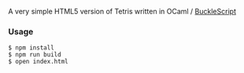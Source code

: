 
A very simple HTML5 version of Tetris written in OCaml / [BuckleScript](https://github.com/BuckleScript/bucklescript)

### Usage

```
$ npm install
$ npm run build
$ open index.html
```